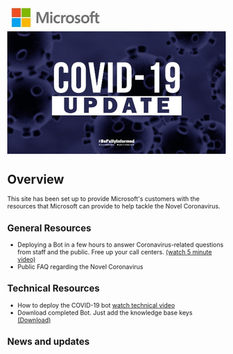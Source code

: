 ![](images/MSLogo.PNG?raw=true)
![](images/Covid-Update.jpg?raw=true)
# Overview
This site has been set up to provide Microsoft's customers with the resources that Microsoft can provide to help tackle the Novel Coronavirus.
## General Resources
* Deploying a Bot in a few hours to answer Coronavirus-related questions from staff and the public. Free up your call centers. [(watch 5 minute video)](https://onedrive.live.com/?authkey=%21AD1TKnJWeOlZ5Ho&cid=4AFD3301DD871313&id=4AFD3301DD871313%21163510&parId=4AFD3301DD871313%21163508&o=OneUp)
* Public FAQ regarding the Novel Coronavirus
## Technical Resources
* How to deploy the COVID-19 bot [watch technical video](https://onedrive.live.com/?authkey=%21APB4ZwXlAX1Ps5I&cid=112A28B8759CE9D1&id=112A28B8759CE9D1%2168713&parId=112A28B8759CE9D1%2166965&o=OneUp)
* Download completed Bot. Just add the knowledge base keys [(Download)](https://ww.microsoftt.com)
## News and updates
